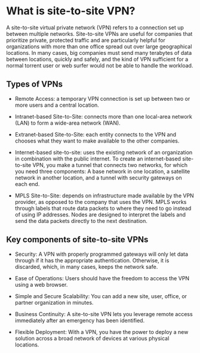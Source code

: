 # What is site-to-site VPN?

A site-to-site virtual private network (VPN) refers to a connection set up between multiple networks. Site-to-site VPNs are useful for companies that prioritize private, protected traffic and are particularly helpful for organizations with more than one office spread out over large geographical locations. In many cases, big companies must send many terabytes of data between locations, quickly and safely, and the kind of VPN sufficient for a normal torrent user or web surfer would not be able to handle the workload.

## Types of VPNs

- Remote Access: a temporary VPN connection is set up between two or more users and a central location. 

- Intranet-based Site-to-Site: connects more than one local-area network (LAN) to form a wide-area network (WAN).

- Extranet-based Site-to-Site: each entity connects to the VPN and chooses what they want to make available to the other companies.

- Internet-based site-to-site: uses the existing network of an organization in combination with the public internet. To create an internet-based site-to-site VPN, you make a tunnel that connects two networks, for which you need three components: A base network in one location, a satellite network in another location, and a tunnel with security gateways on each end.

- MPLS Site-to-Site: depends on infrastructure made available by the VPN provider, as opposed to the company that uses the VPN. MPLS works through labels that route data packets to where they need to go instead of using IP addresses. Nodes are designed to interpret the labels and send the data packets directly to the next destination.

## Key components of site-to-site VPNs

- Security: A VPN with properly programmed gateways will only let data through if it has the appropriate authentication. Otherwise, it is discarded, which, in many cases, keeps the network safe.

- Ease of Operations: Users should have the freedom to access the VPN using a web browser. 

- Simple and Secure Scalability: You can add a new site, user, office, or partner organization in minutes.

- Business Continuity: A site-to-site VPN lets you leverage remote access immediately after an emergency has been identified. 

- Flexible Deployment: With a VPN, you have the power to deploy a new solution across a broad network of devices at various physical locations.
